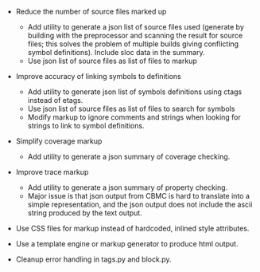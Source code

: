 * Reduce the number of source files marked up
	* Add utility to generate a json list of source files used
	  (generate by building with the preprocessor and scanning the
	  result for source files; this solves the problem of multiple
	  builds giving conflicting symbol definitions).  Include sloc
	  data in the summary.
	* Use json list of source files as list of files to markup

* Improve accuracy of linking symbols to definitions
	* Add utility to generate json list of symbols definitions using
	  ctags instead of etags.
	* Use json list of source files as list of files to search for symbols
	* Modify markup to ignore comments and strings when looking for
	  strings to link to symbol definitions.

* Simplify coverage markup
    * Add utility to generate a json summary of coverage checking.

* Improve trace markup
	* Add utility to generate a json summary of property checking.
	* Major issue is that json output from CBMC is hard to translate
	  into a simple representation, and the json output does not include
	  the ascii string produced by the text output.

* Use CSS files for markup instead of hardcoded, inlined style attributes.

* Use a template engine or markup generator to produce html output.

* Cleanup error handling in tags.py and block.py.


